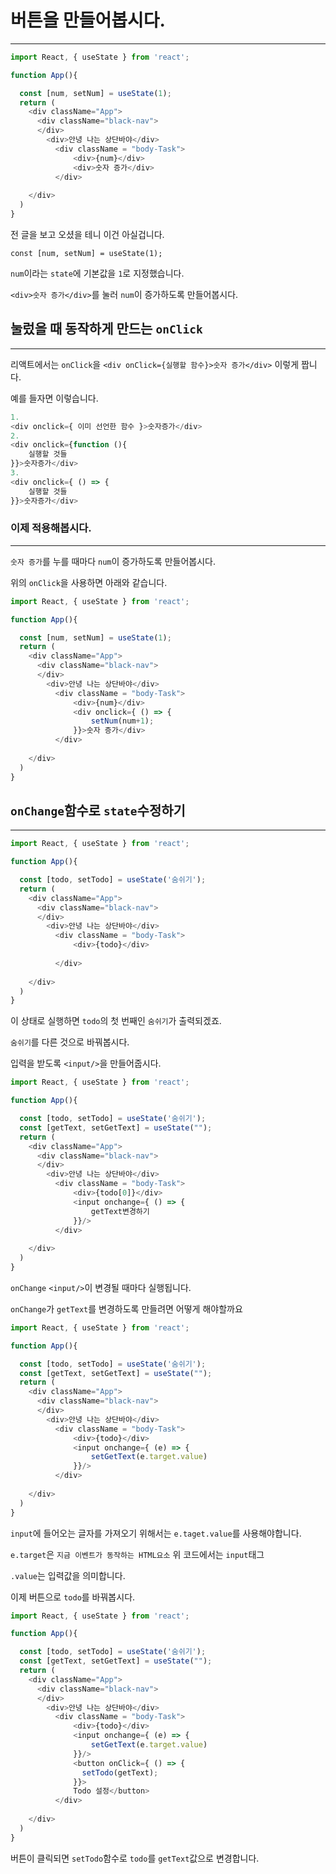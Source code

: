 # 버튼을 만들어봅시다.

---
```javascript
import React, { useState } from 'react';

function App(){

  const [num, setNum] = useState(1);
  return (
    <div className="App">
      <div className="black-nav">
      </div>
        <div>안녕 나는 상단바야</div>
          <div className = "body-Task">
              <div>{num}</div>
              <div>숫자 증가</div>
          </div>
      
    </div>
  )
}
```

전 글을 보고 오셨을 테니 이건 아실겁니다.

`const [num, setNum] = useState(1);`

`num`이라는 `state`에 기본값을 `1`로 지정했습니다.

`<div>숫자 증가</div>`를 눌러 `num`이 증가하도록 만들어봅시다.

## 눌렀을 때 동작하게 만드는 `onClick`

---

리액트에서는 `onClick`을 `<div onClick={실행할 함수}>숫자 증가</div>` 이렇게 짭니다.

예를 들자면 이렇습니다.

```javascript
1. 
<div onclick={ 이미 선언한 함수 }>숫자증가</div>
2. 
<div onclick={function (){
    실행할 것들
}}>숫자증가</div>
3. 
<div onclick={ () => {
    실행할 것들
}}>숫자증가</div>
```

### 이제 적용해봅시다.

---

`숫자 증가`를 누를 때마다 `num`이 증가하도록 만들어봅시다.

위의 `onClick`을 사용하면 아래와 같습니다.

```javascript
import React, { useState } from 'react';

function App(){

  const [num, setNum] = useState(1);
  return (
    <div className="App">
      <div className="black-nav">
      </div>
        <div>안녕 나는 상단바야</div>
          <div className = "body-Task">
              <div>{num}</div>
              <div onclick={ () => {
                  setNum(num+1);
              }}>숫자 증가</div>
          </div>
      
    </div>
  )
}
```

## `onChange`함수로 `state`수정하기

---
```javascript
import React, { useState } from 'react';

function App(){

  const [todo, setTodo] = useState('숨쉬기');
  return (
    <div className="App">
      <div className="black-nav">
      </div>
        <div>안녕 나는 상단바야</div>
          <div className = "body-Task">
              <div>{todo}</div>
              
          </div>
      
    </div>
  )
}

```

이 상태로 실행하면 `todo`의 첫 번째인 `숨쉬기`가 출력되겠죠.

`숨쉬기`를 다른 것으로 바꿔봅시다.

입력을 받도록 `<input/>`을 만들어줍시다.

```javascript
import React, { useState } from 'react';

function App(){

  const [todo, setTodo] = useState('숨쉬기');
  const [getText, setGetText] = useState("");
  return (
    <div className="App">
      <div className="black-nav">
      </div>
        <div>안녕 나는 상단바야</div>
          <div className = "body-Task">
              <div>{todo[0]}</div>
              <input onchange={ () => {
                  getText변경하기
              }}/>
          </div>
      
    </div>
  )
}

```

`onChange` `<input/>`이 변경될 때마다 실행됩니다.

`onChange`가 `getText`를 변경하도록 만들려면 어떻게 해야할까요

```javascript
import React, { useState } from 'react';

function App(){

  const [todo, setTodo] = useState('숨쉬기');
  const [getText, setGetText] = useState("");
  return (
    <div className="App">
      <div className="black-nav">
      </div>
        <div>안녕 나는 상단바야</div>
          <div className = "body-Task">
              <div>{todo}</div>
              <input onchange={ (e) => {
                  setGetText(e.target.value)
              }}/>
          </div>
      
    </div>
  )
}

```
`input`에 들어오는 글자를 가져오기 위해서는 `e.taget.value`를 사용해야합니다.

`e.target`은 `지금 이벤트가 동작하는 HTML요소` 위 코드에서는 `input`태그

`.value`는 입력값을 의미합니다.

이제 버튼으로 `todo`를 바꿔봅시다.

```javascript
import React, { useState } from 'react';

function App(){

  const [todo, setTodo] = useState('숨쉬기');
  const [getText, setGetText] = useState("");
  return (
    <div className="App">
      <div className="black-nav">
      </div>
        <div>안녕 나는 상단바야</div>
          <div className = "body-Task">
              <div>{todo}</div>
              <input onchange={ (e) => {
                  setGetText(e.target.value)
              }}/>
              <button onClick={ () => {
                setTodo(getText);
              }}>
              Todo 설정</button>
          </div>
      
    </div>
  )
}
```
버튼이 클릭되면 `setTodo`함수로 `todo`를 `getText`값으로 변경합니다.
